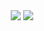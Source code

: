 
<div style="text-align:center">

<img src="https://github-readme-stats.vercel.app/api?username=XuchenSun&show_icons=true&theme=merko">
<img src="https://github-readme-stats.vercel.app/api/top-langs?username=XuchenSun&show_icons=true&count_private=true&theme=merko" >

</div>
